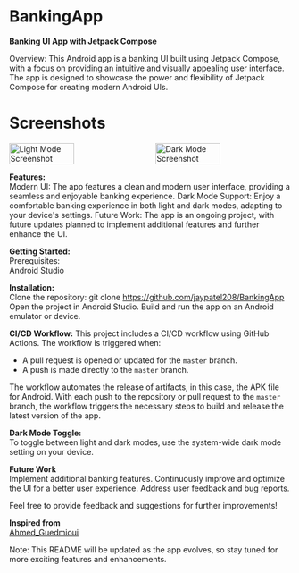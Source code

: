 # BankingApp
**Banking UI App with Jetpack Compose**

Overview:
This Android app is a banking UI built using Jetpack Compose, with a focus on providing an intuitive and visually appealing user interface. The app is designed to showcase the power and flexibility of Jetpack Compose for creating modern Android UIs.

# Screenshots  

<div style="display: flex; justify-content: space-between;">
    <img src="https://github.com/jaypatel208/BankingApp/assets/83394162/1aa56c22-bac2-4956-a840-68429877a51a" alt="Light Mode Screenshot" width="48%"/>
    <img src="https://github.com/jaypatel208/BankingApp/assets/83394162/2694ced2-e0d4-4f08-b57f-5b87efdd1111" alt="Dark Mode Screenshot" width="48%"/>
</div>

**Features:**  
Modern UI: The app features a clean and modern user interface, providing a seamless and enjoyable banking experience.
Dark Mode Support: Enjoy a comfortable banking experience in both light and dark modes, adapting to your device's settings.
Future Work: The app is an ongoing project, with future updates planned to implement additional features and further enhance the UI.

**Getting Started:**  
Prerequisites:  
Android Studio  

**Installation:**  
Clone the repository: git clone https://github.com/jaypatel208/BankingApp
Open the project in Android Studio.
Build and run the app on an Android emulator or device.

**CI/CD Workflow:**
This project includes a CI/CD workflow using GitHub Actions. The workflow is triggered when:
- A pull request is opened or updated for the `master` branch.
- A push is made directly to the `master` branch.

The workflow automates the release of artifacts, in this case, the APK file for Android. With each push to the repository or pull request to the `master` branch, the workflow triggers the necessary steps to build and release the latest version of the app.

**Dark Mode Toggle:**  
To toggle between light and dark modes, use the system-wide dark mode setting on your device.

__Future Work__  
Implement additional banking features.
Continuously improve and optimize the UI for a better user experience.
Address user feedback and bug reports.

Feel free to provide feedback and suggestions for further improvements!

**Inspired from**  
[Ahmed_Guedmioui](https://www.youtube.com/@android_devs_academy)

Note: This README will be updated as the app evolves, so stay tuned for more exciting features and enhancements.
